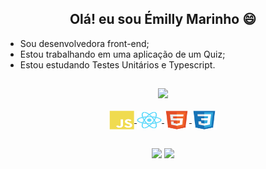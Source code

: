 ## <div align="center"> Olá! eu sou Émilly Marinho 😄 </div>

- Sou desenvolvedora front-end;
- Estou trabalhando em uma aplicação de um Quiz;
- Estou estudando Testes Unitários e Typescript.
##
<div align="center">
  <a href="https://github.com/emillymaarinho">
  <img height="180em" src="https://github-readme-stats.vercel.app/api/top-langs/?username=emillymaarinho&layout=compact&langs_count=7&theme=onedark"/>
</div>
  <div style="display: inline_block" align="center"><br>
  <img align="center" alt="Emilly-Js" height="30" width="40" src="https://raw.githubusercontent.com/devicons/devicon/master/icons/javascript/javascript-plain.svg">
  <img align="center" alt="Emilly-React" height="30" width="40" src="https://raw.githubusercontent.com/devicons/devicon/master/icons/react/react-original.svg">
  <img align="center" alt="Emilly-HTML" height="30" width="40" src="https://raw.githubusercontent.com/devicons/devicon/master/icons/html5/html5-original.svg">
  <img align="center" alt="Emilly-CSS" height="30" width="40" src="https://raw.githubusercontent.com/devicons/devicon/master/icons/css3/css3-original.svg">
</div>
  
  ##
  
  <div align="center"> 
  <a href="https://www.linkedin.com/in/%C3%A9milly-marinho-895425183" target="_blank"><img src="https://img.shields.io/badge/-LinkedIn-%230077B5?style=for-the-badge&logo=linkedin&logoColor=white" target="_blank"></a> 
  <a href = "mailto:emillymaarinho@gmail.com"><img src="https://img.shields.io/badge/-Gmail-%23333?style=for-the-badge&logo=gmail&logoColor=white" target="_blank"></a>
  </div>
